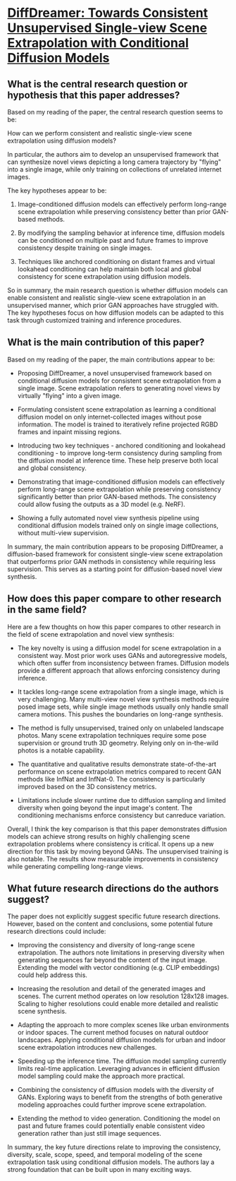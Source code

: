 # [DiffDreamer: Towards Consistent Unsupervised Single-view Scene   Extrapolation with Conditional Diffusion Models](https://arxiv.org/abs/2211.12131)

## What is the central research question or hypothesis that this paper addresses?

 Based on my reading of the paper, the central research question seems to be: 

How can we perform consistent and realistic single-view scene extrapolation using diffusion models?

In particular, the authors aim to develop an unsupervised framework that can synthesize novel views depicting a long camera trajectory by "flying" into a single image, while only training on collections of unrelated internet images. 

The key hypotheses appear to be:

1) Image-conditioned diffusion models can effectively perform long-range scene extrapolation while preserving consistency better than prior GAN-based methods.

2) By modifying the sampling behavior at inference time, diffusion models can be conditioned on multiple past and future frames to improve consistency despite training on single images.

3) Techniques like anchored conditioning on distant frames and virtual lookahead conditioning can help maintain both local and global consistency for scene extrapolation using diffusion models.

So in summary, the main research question is whether diffusion models can enable consistent and realistic single-view scene extrapolation in an unsupervised manner, which prior GAN approaches have struggled with. The key hypotheses focus on how diffusion models can be adapted to this task through customized training and inference procedures.


## What is the main contribution of this paper?

 Based on my reading of the paper, the main contributions appear to be:

- Proposing DiffDreamer, a novel unsupervised framework based on conditional diffusion models for consistent scene extrapolation from a single image. Scene extrapolation refers to generating novel views by virtually "flying" into a given image.

- Formulating consistent scene extrapolation as learning a conditional diffusion model on only internet-collected images without pose information. The model is trained to iteratively refine projected RGBD frames and inpaint missing regions.

- Introducing two key techniques - anchored conditioning and lookahead conditioning - to improve long-term consistency during sampling from the diffusion model at inference time. These help preserve both local and global consistency.

- Demonstrating that image-conditioned diffusion models can effectively perform long-range scene extrapolation while preserving consistency significantly better than prior GAN-based methods. The consistency could allow fusing the outputs as a 3D model (e.g. NeRF).

- Showing a fully automated novel view synthesis pipeline using conditional diffusion models trained only on single image collections, without multi-view supervision.

In summary, the main contribution appears to be proposing DiffDreamer, a diffusion-based framework for consistent single-view scene extrapolation that outperforms prior GAN methods in consistency while requiring less supervision. This serves as a starting point for diffusion-based novel view synthesis.


## How does this paper compare to other research in the same field?

 Here are a few thoughts on how this paper compares to other research in the field of scene extrapolation and novel view synthesis:

- The key novelty is using a diffusion model for scene extrapolation in a consistent way. Most prior work uses GANs and autoregressive models, which often suffer from inconsistency between frames. Diffusion models provide a different approach that allows enforcing consistency during inference.

- It tackles long-range scene extrapolation from a single image, which is very challenging. Many multi-view novel view synthesis methods require posed image sets, while single image methods usually only handle small camera motions. This pushes the boundaries on long-range synthesis.

- The method is fully unsupervised, trained only on unlabeled landscape photos. Many scene extrapolation techniques require some pose supervision or ground truth 3D geometry. Relying only on in-the-wild photos is a notable capability.

- The quantitative and qualitative results demonstrate state-of-the-art performance on scene extrapolation metrics compared to recent GAN methods like InfNat and InfNat-0. The consistency is particularly improved based on the 3D consistency metrics.

- Limitations include slower runtime due to diffusion sampling and limited diversity when going beyond the input image's content. The conditioning mechanisms enforce consistency but canreduce variation.

Overall, I think the key comparison is that this paper demonstrates diffusion models can achieve strong results on highly challenging scene extrapolation problems where consistency is critical. It opens up a new direction for this task by moving beyond GANs. The unsupervised training is also notable. The results show measurable improvements in consistency while generating compelling long-range views.


## What future research directions do the authors suggest?

 The paper does not explicitly suggest specific future research directions. However, based on the content and conclusions, some potential future research directions could include:

- Improving the consistency and diversity of long-range scene extrapolation. The authors note limitations in preserving diversity when generating sequences far beyond the content of the input image. Extending the model with vector conditioning (e.g. CLIP embeddings) could help address this.

- Increasing the resolution and detail of the generated images and scenes. The current method operates on low resolution 128x128 images. Scaling to higher resolutions could enable more detailed and realistic scene synthesis.

- Adapting the approach to more complex scenes like urban environments or indoor spaces. The current method focuses on natural outdoor landscapes. Applying conditional diffusion models for urban and indoor scene extrapolation introduces new challenges.

- Speeding up the inference time. The diffusion model sampling currently limits real-time application. Leveraging advances in efficient diffusion model sampling could make the approach more practical.

- Combining the consistency of diffusion models with the diversity of GANs. Exploring ways to benefit from the strengths of both generative modeling approaches could further improve scene extrapolation.

- Extending the method to video generation. Conditioning the model on past and future frames could potentially enable consistent video generation rather than just still image sequences.

In summary, the key future directions relate to improving the consistency, diversity, scale, scope, speed, and temporal modeling of the scene extrapolation task using conditional diffusion models. The authors lay a strong foundation that can be built upon in many exciting ways.
